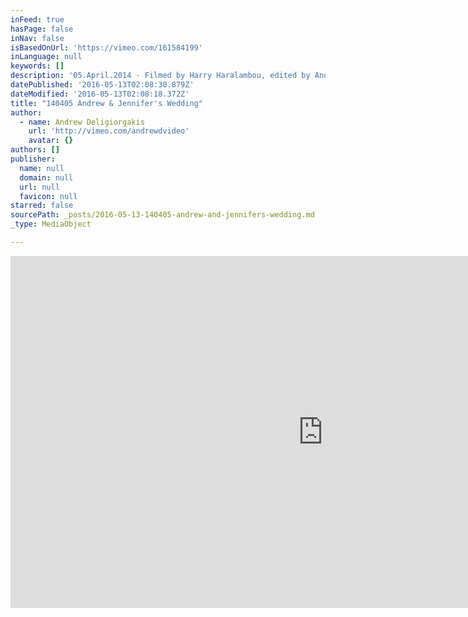 ```yaml
---
inFeed: true
hasPage: false
inNav: false
isBasedOnUrl: 'https://vimeo.com/161584199'
inLanguage: null
keywords: []
description: '05.April.2014 - Filmed by Harry Haralambou, edited by Andrew Deligiorgakis (Hardel Videography 2014-2016). Audio track "Feeling Quirky (Instrumental)" is licensed by Audiosocket and features "Nicholas Peski".'
datePublished: '2016-05-13T02:08:30.879Z'
dateModified: '2016-05-13T02:08:18.372Z'
title: "140405 Andrew & Jennifer's Wedding"
author:
  - name: Andrew Deligiorgakis
    url: 'http://vimeo.com/andrewdvideo'
    avatar: {}
authors: []
publisher:
  name: null
  domain: null
  url: null
  favicon: null
starred: false
sourcePath: _posts/2016-05-13-140405-andrew-and-jennifers-wedding.md
_type: MediaObject

---
```

<iframe src="https://cdn.embedly.com/widgets/media.html?src=https%3A%2F%2Fplayer.vimeo.com%2Fvideo%2F161584199&amp;url=https%3A%2F%2Fvimeo.com%2F161584199&amp;image=http%3A%2F%2Fi.vimeocdn.com%2Fvideo%2F563848444_1280.jpg&amp;key=b7d04c9b404c499eba89ee7072e1c4f7&amp;type=text%2Fhtml&amp;schema=vimeo" width="1000" height="563" scrolling="no" frameborder="0" allowfullscreen="" style=""></iframe>